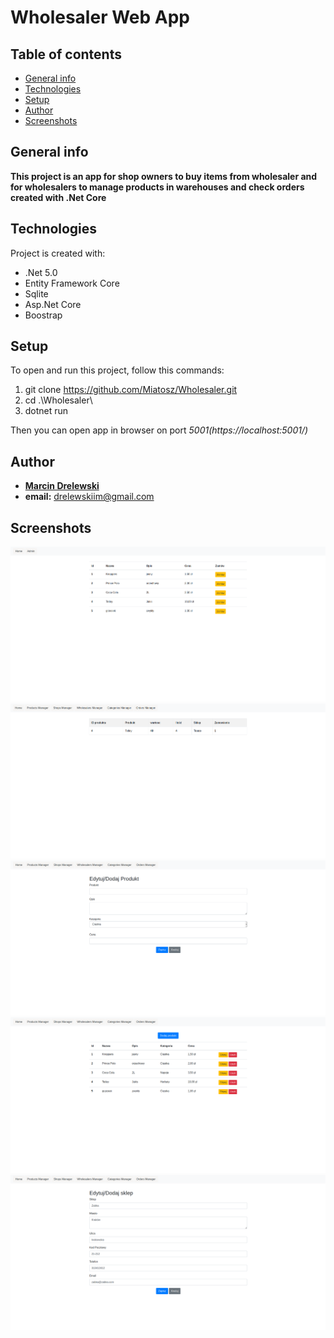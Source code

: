 # Wholesaler Web App 

## Table of contents
* [General info](#general-info)
* [Technologies](#technologies)
* [Setup](#setup)
* [Author](#author)
* [Screenshots](#screenshots)

## General info
**This project is an app for shop owners to buy items from wholesaler and for wholesalers to manage products in warehouses and check orders created with .Net Core**

## Technologies
Project is created with:
* .Net 5.0
* Entity Framework Core
* Sqlite
* Asp.Net Core
* Boostrap

## Setup
To open and run this project, follow this commands:
1. git clone https://github.com/Miatosz/Wholesaler.git
2. cd .\Wholesaler\
3. dotnet run

Then you can open app in browser on port **5001*(https://localhost:5001/)*


## Author
* **[Marcin Drelewski](https://github.com/Miatosz)**
* **email:** drelewskiim@gmail.com

## Screenshots
![User Page](user.png)
![Admin orders page](Orders.png)
![Product edit page](ProductEdit.png)
![Admin products page](products.png)
![Shop edit page](ShopEdit.png)
